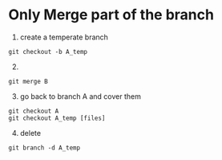 # Only Merge part of the branch
1. create a temperate branch 

```
git checkout -b A_temp
```

2. 
```
git merge B 
```

3. go back to branch A and cover them 
```
git checkout A
git checkout A_temp [files]
```

4. delete 
```
git branch -d A_temp
```
